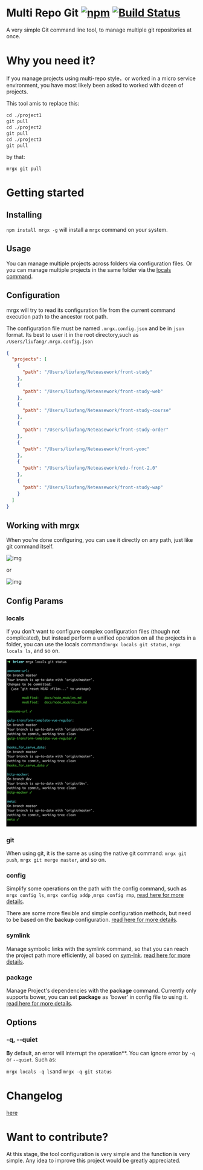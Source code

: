 # Multi Repo Git [![npm](https://img.shields.io/npm/v/mrgx.svg?maxAge=2592000)](https://www.npmjs.com/package/mrgx) [![Build Status](https://travis-ci.org/brizer/multi-repo-git.svg?branch=master)](https://travis-ci.org/brizer/multi-repo-git)

A very simple Git command line tool, to manage multiple git repositories at once.

# Why you need it?

If you manage projects using multi-repo style，or worked in a micro service environment, you have most likely been asked to worked with dozen of projects.

This tool amis to replace this:

```
cd ./project1
git pull
cd ./project2
git pull
cd ./project3
git pull

```

by that:

```
mrgx git pull
```

# Getting started

## Installing

`npm install mrgx -g` will install a `mrgx` command on your system.

## Usage

You can manage multiple projects across folders via configuration files.
Or you can manage multiple projects in the same folder via the [locals command](#locals).

## Configuration

mrgx will try to read its configuration file from the current command execution path to the ancestor root path.

The configuration file must be named `.mrgx.config.json` and be in `json` format. Its best to user it in the root directory,such as `/Users/liufang/.mrgx.config.json`

```json
{
  "projects": [
    {
      "path": "/Users/liufang/Neteasework/front-study"
    },
    {
      "path": "/Users/liufang/Neteasework/front-study-web"
    },
    {
      "path": "/Users/liufang/Neteasework/front-study-course"
    },
    {
      "path": "/Users/liufang/Neteasework/front-study-order"
    },
    {
      "path": "/Users/liufang/Neteasework/front-yooc"
    },
    {
      "path": "/Users/liufang/Neteasework/edu-front-2.0"
    },
    {
      "path": "/Users/liufang/Neteasework/front-study-wap"
    }
  ]
}
```

## Working with mrgx

When you're done configuring, you can use it directly on any path, just like git command itself.

![img](http://edu-image.nosdn.127.net/b22c8e19f0164cdea002b65c69b678d9.png?imageView&quality=100)

or

![img](http://edu-image.nosdn.127.net/b364fdc02c1647288d53460d31aecbab.png?imageView&quality=100)


## Config Params

### locals

If you don't want to configure complex configuration files (though not complicated), but instead perform a unified operation on all the projects in a folder, you can use the locals command:`mrgx locals git status`, `mrgx locals ls`, and  so on.

![img](https://raw.githubusercontent.com/brizer/graph-bed/master/img/20190617113620.png)


### git

When using git, it is the same as using the native git command:
`mrgx git push`, `mrgx git merge master`, and so on.

### config

Simplify some operations on the path with the config command, such as `mrgx config ls`, `mrgx config addp` ,`mrgx config rmp`, [read here for more details](docs/config.md).

There are some more flexible and simple configuration methods, but need to be based on the **backup** configuration. [read here for more details](docs/backup.md).


### symlink

Manage symbolic links with the symlink command, so  that you can reach the project path more efficiently, all based on [sym-lnk](https://www.npmjs.com/package/sym-lnk).  [read here for more details](docs/symlink.md).

### package

Manage Project's dependencies with the **package** command. Currently only supports bower, you can set **package** as 'bower' in config file to using it. [read here for more details](docs/package.md).

## Options

### **-q, --quiet**
**B**y default, an error will interrupt the operation**. You can ignore error by `-q` or `--quiet`. Such as:

`mrgx locals -q ls`and `mrgx -q git status`


# Changelog

[here](./CHANGELOG.md)


# Want to contribute?

At this stage, the tool configuration is very simple and the function is very simple. Any idea to improve this project would be greatly appreciated.
